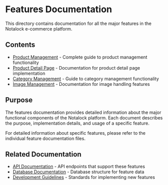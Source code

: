 # Features Documentation

This directory contains documentation for all the major features in the Notalock e-commerce platform.

## Contents

- [Product Management](./product-management.md) - Complete guide to product management functionality
- [Product Detail Page](./product-detail.md) - Documentation for product detail page implementation
- [Category Management](./category-management.md) - Guide to category management functionality
- [Image Management](./image-management.md) - Documentation for image handling features

## Purpose

The features documentation provides detailed information about the major functional components of the Notalock platform. Each document describes the purpose, implementation details, and usage of a specific feature.

For detailed information about specific features, please refer to the individual feature documentation files.

## Related Documentation

- [API Documentation](../api/README.md) - API endpoints that support these features
- [Database Documentation](../database/README.md) - Database structure for feature data
- [Development Guidelines](../development/guidelines.md) - Standards for implementing new features
